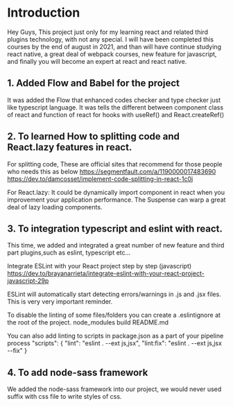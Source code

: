 # Introduction
Hey Guys, This project just only for my learning react and related third plugins technology, with not any special.
I will have been completed this courses by the end of august in 2021,
and than will have continue studying react native, a great deal of webpack courses, new feature for javascript, and finally you will become an expert at react and react native.

## 1. Added Flow and Babel for the project
It was added the Flow that enhanced codes checker and type checker just like typescript language.
It was tells the different between component class of react and function of react for hooks with useRef() and React.createRef()

## 2. To learned How to splitting code and React.lazy features in react.
For splitting code, These are official sites that recommend for those people who needs this as below
https://segmentfault.com/a/1190000017483690
https://dev.to/damcosset/implement-code-splitting-in-react-1c0j

For React.lazy:
It could be dynamically import component in react when you improvement your application performance.
The Suspense can warp a great deal of lazy loading components.

## 3. To integration typescript and eslint with react.
This time, we added and integrated a great number of new feature and third part plugins,such as eslint, typescript etc...

Integrate ESLint with your React project step by step (javascript)
https://dev.to/brayanarrieta/integrate-eslint-with-your-react-project-javascript-29p

ESLint will automatically start detecting errors/warnings in .js and .jsx files. This is very very important reminder.

To disable the linting of some files/folders you can create a .eslintignore at the root of the project.
    node_modules
    build
    README.md
    
You can also add linting to scripts in package.json as a part of your pipeline process
    "scripts": {
        "lint": "eslint . --ext js,jsx",
        "lint:fix": "eslint . --ext js,jsx --fix"
    }

## 4. To add node-sass framework
We added the node-sass framework into our project, we would never used suffix with css file to write styles of css.